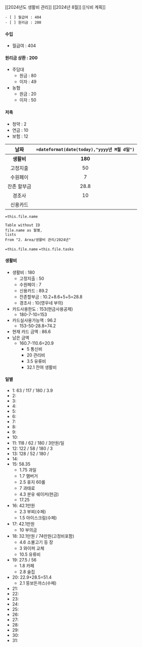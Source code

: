 [[2024년도 생활비 관리]]
[[2024년 8월]]
[[식비 계획]]

```tasks
- [ ] 월급여 : 404
- [ ] 원리금 : 200
```
#### 수입
- 월급여 : 404

#### 원리금 상환 : 200
- 주담대
	- 원금 : 80
	- 이자 : 49
- 농협
	- 원금 : 20
	- 이자 : 50

#### 저축
- 청약 : 2
- 연금 : 10
- 보험 : 12

|   날짜    | `=dateformat(date(today),"yyyy년 M월 d일")` |
| :-----: | :--------------------------------------: |
| **생활비** |                 **180**                  |
|  고정지출   |                    50                    |
|  수원페이   |                    7                     |
| 잔존 할부금  |                   28.8                   |
|   경조사   |                    10                    |
|  신용카드   |                                          |
`=this.file.name`

```dataview
Table without ID
file.name as 월별,
lists
From "2. Area/생활비 관리/2024년"

```

`=this.file.name`
`=this.file.tasks`

#### 생활비
- 생활비 : 180
	- 고정지출 : 50
	- 수원페이 : 7
	- 신용카드 : 89.2
	- 잔존할부금 : 10.2+8.6+5+5=28.8
	- 경조사 : 10(영우네 부의)
- 카드사용한도 : 153(현금사용공제)
	- 180-7-10=153
- 카드실사용가능액 : 96.2
	- 153-50-28.8=74.2
- 현재 카드 금액 : 86.6
- 남은 금액
	- 160.7-110.6=20.9
		- 5 통신비
		- 20 관리비
		- 3.5 유류비 
		- 32.1 잔여 생활비

#### 일별
- 1: 63 / 117 / 180 / 3.9
- 2: 
- 3: 
- 4: 
- 5: 
- 6:
- 7: 
- 8: 
- 9: 
- 10: 
- 11: 118 / 62 / 180 / 3만원/일
- 12: 122 / 58 / 180 / 3
- 13: 128 / 52 / 180 / 
- 14: 
- 15: 58.35
	- 1.75 과일
	- 1.7 햄버거
	- 2.5 휴지 60롤
	- 7 과태료
	- 4.3 분유 쉐이커(현금)
	- 17.25
- 16: 42.1만원
	- 2.3 부찌(수페)
	- 1.5 아이스크림(수페)
- 17: 42.1만원
	- 10 부의금
- 18: 32.1만원 / 74만원(고정비포함)
	- 4.6 소불고기 등 장
	- 3 와이퍼 교체
	- 10.5 유류비
- 19: 27.5 / 56
	- 1.8 카페
	- 2.8 술집
- 20: 22.9+28.5=51.4
	- 2.1 뚱보돈까스(수페)
- 21: 
- 22: 
- 23: 
- 24: 
- 25: 
- 26: 
- 27: 
- 28: 
- 29: 
- 30: 
- 31: 